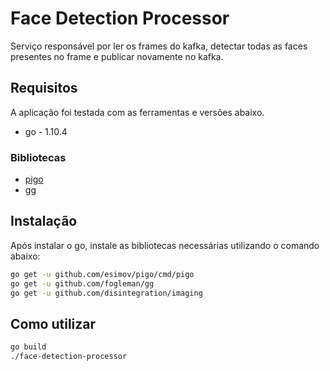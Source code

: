 # Face Detection Processor

Serviço responsável por ler os frames do kafka, detectar todas as faces presentes no frame e publicar novamente no kafka.

## Requisitos

A aplicação foi testada com as ferramentas e versões abaixo.

* go - 1.10.4

### Bibliotecas

* [pigo](https://github.com/esimov/pigo)
* [gg](https://github.com/fogleman/gg)

## Instalação

Após instalar o go, instale as bibliotecas necessárias utilizando o comando abaixo:

```bash
go get -u github.com/esimov/pigo/cmd/pigo
go get -u github.com/fogleman/gg
go get -u github.com/disintegration/imaging
```

## Como utilizar

```bash
go build
./face-detection-processor
```
